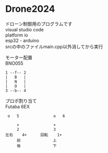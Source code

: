 # Drone2024

ドローン制御用のプログラムです  
visual studio code   
platform io   
esp32 - arduino  
srcの中のファイルmain.cpp以外消してから実行  

  モーター配置  
BNO055

    1 --f-- 2  
    |   B   |
    |   N   |  
    |   O   |  
    3 --b-- 4  

プロポ割り当て  
Futaba 6EX  

     o   5               o   6

         +               +
         2               3
    左右    4+      回転    1+
         前              上  
         後              下